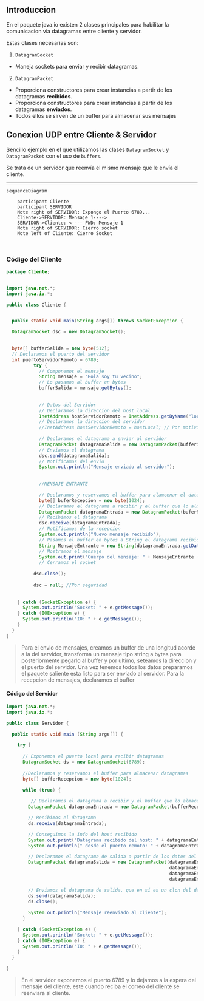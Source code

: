 

## Introduccion
En el paquete java.io existen 2 clases principales para habilitar la comunicacion via datagramas entre cliente y servidor.

Estas clases necesarias son:
1. `DatagramSocket`
  - Maneja sockets para enviar y recibir datagramas.
2. `DatagramPacket`
  - Proporciona constructores para crear instancias a partir de los datagramas **recibidos**.
  - Proporciona constructores para crear instancias a partir de los datagramas **enviados**.
  - Todos ellos se sirven de un buffer para almacenar sus mensajes


## Conexion UDP entre Cliente & Servidor
Sencillo ejemplo en el que utilizamos las clases `DatagramSocket` y `DatagramPacket` con el uso de `buffers`.

Se trata de un servidor que reenvía el mismo mensaje que le envía el cliente.

***


```mermaid
sequenceDiagram

    participant Cliente
    participant SERVIDOR
    Note right of SERVIDOR: Expongo el Puerto 6789...
    Cliente->SERVIDOR: Mensaje 1---->
    SERVIDOR->Cliente: <---- FWD: Mensaje 1
    Note right of SERVIDOR: Cierro socket
    Note left of Cliente: Cierro Socket
  
  
```



### **Código del Cliente**

```java
package Cliente;


import java.net.*;
import java.io.*;

public class Cliente {


  public static void main(String args[]) throws SocketException {

  DatagramSocket dsc = new DatagramSocket();

  
  byte[] bufferSalida = new byte[512];
  // Declaramos el puerto del servidor
  int puertoServidorRemoto = 6789;
          try {
            // Componemos el mensaje
            String mensaje = "Hola soy tu vecino";
            // Lo pasamos al buffer en bytes
            bufferSalida = mensaje.getBytes();
            
            
            // Datos del Servidor
            // Declaramos la direccion del host local
            InetAddress hostServidorRemoto = InetAddress.getByName("localhost"); // Devuelve la IP del host local
            // Declaramos la direccion del servidor
            //InetAddress hostServidorRemoto = hostLocal; // Por motivos obvios estamos en la misma maquina haciendo las pruebas
            
            // Declaramos el datagrama a enviar al servidor
            DatagramPacket datagramaSalida = new DatagramPacket(bufferSalida, bufferSalida.length, hostServidorRemoto,puertoServidorRemoto);
            // Enviamos el datagrama
            dsc.send(datagramaSalida);
            // Notificamos del envio
            System.out.println("Mensaje enviado al servidor");
            
  
            //MENSAJE ENTRANTE

            // Declaramos y reservamos el buffer para alamcenar el datagrama entrante
            byte[] buferRecepcion = new byte[1024];
            // Declaramos el datagrama a recibir y el buffer que lo almacena
            DatagramPacket datagramaEntrada = new DatagramPacket(buferRecepcion, buferRecepcion.length);
            // Recibimos el datagrama
            dsc.receive(datagramaEntrada);
            // Notificamos de la recepcion
            System.out.println("Nuevo mensaje recibido");
            // Pasamos el buffer en bytes a String el datagrama recibido
            String MensajeEntrante = new String(datagramaEntrada.getData());
            // Mostramos el mensaje
            System.out.print("Cuerpo del mensaje: " + MensajeEntrante +"\n fin");
            // Cerramos el socket
        
          dsc.close();
          
          dsc = null; //Por seguridad
            
      
    } catch (SocketException e) {
      System.out.println("Socket: " + e.getMessage());
    } catch (IOException e) {
      System.out.println("IO: " + e.getMessage());
    }
  }
}
```

> Para el envio de mensajes, creamos un buffer de una longitud acorde a la del servidor, transforma un mensaje tipo string a bytes para posteriormente pegarlo al buffer y por ultimo, seteamos la direccion y el puerto del servidor.
> Una vez tenemos todos los datos preparamos el paquete saliente esta listo para ser enviado al servidor.
> Para la recepcion de mensajes, declaramos el buffer 




#### **Código del Servidor**


```java
import java.net.*;
import java.io.*;

public class Servidor {

  public static void main (String args[]) {

    try {
      
      // Exponemos el puerto local para recibir datagramas
      DatagramSocket ds = new DatagramSocket(6789);
      
      //Declaramos y reservamos el buffer para almacenar datagramas
      byte[] bufferRecepcion = new byte[1024];

      while (true) {
        
         // Declaramos el datagrama a recibir y el buffer que lo almacena
        DatagramPacket datagramaEntrada = new DatagramPacket(bufferRecepcion, bufferRecepcion.length);

        // Recibimos el datagrama
        ds.receive(datagramaEntrada);

        // Conseguimos la info del host recibido
        System.out.print("Datagrama recibido del host: " + datagramaEntrada.getAddress());
        System.out.println(" desde el puerto remoto: " + datagramaEntrada.getPort());

        // Declaramos el datagrama de salida a partir de los datos del detagrama de Entrada 
        DatagramPacket datagramaSalida = new DatagramPacket(datagramaEntrada.getData(), //Seteamos el buffer
                                                            datagramaEntrada.getLength(), //Seteamos la logitud del buffer
                                                            datagramaEntrada.getAddress(), //Seteamos la direccion del host remoto
                                                            datagramaEntrada.getPort()); //Seteamos el puerto del host remoto

        // Enviamos el datagrama de salida, que en sí es un clon del datagrama de entrada
        ds.send(datagramaSalida);
        ds.close();
        
        System.out.println("Mensaje reenviado al cliente");
      }

    } catch (SocketException e) {
      System.out.println("Socket: " + e.getMessage());
    } catch (IOException e) {
      System.out.println("IO: " + e.getMessage());
    }
  }

}

```

> En el servidor exponemos el puerto 6789 y lo dejamos a la espera del mensaje del cliente, este cuando reciba el correo del cliente se reenviara al cliente.
